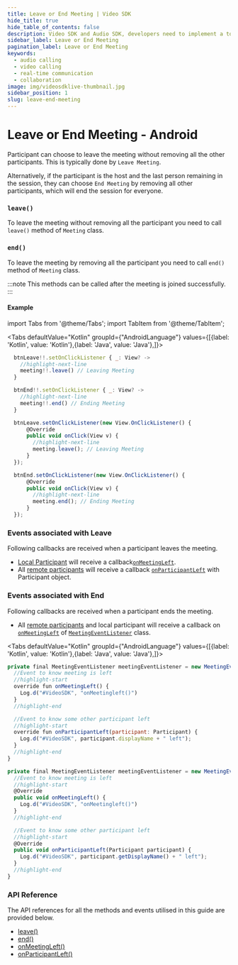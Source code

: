 ```yaml
---
title: Leave or End Meeting | Video SDK
hide_title: true
hide_table_of_contents: false
description: Video SDK and Audio SDK, developers need to implement a token server. This requires efforts on both the front-end and backend.
sidebar_label: Leave or End Meeting
pagination_label: Leave or End Meeting
keywords:
  - audio calling
  - video calling
  - real-time communication
  - collaboration
image: img/videosdklive-thumbnail.jpg
sidebar_position: 1
slug: leave-end-meeting
---
```


# Leave or End Meeting - Android

Participant can choose to leave the meeting without removing all the other participants. This is typically done by `Leave Meeting`.

Alternatively, if the participant is the host and the last person remaining in the session, they can choose `End Meeting` by removing all other participants, which will end the session for everyone.

### `leave()`

To leave the meeting without removing all the participant you need to call `leave()` method of `Meeting` class.

### `end()`

To leave the meeting by removing all the participant you need to call `end()` method of `Meeting` class.

:::note
This methods can be called after the meeting is joined successfully.
:::

#### Example

import Tabs from '@theme/Tabs';
import TabItem from '@theme/TabItem';

<Tabs
defaultValue="Kotlin"
groupId={"AndroidLanguage"}
values={[{label: 'Kotlin', value: 'Kotlin'},{label: 'Java', value: 'Java'},]}>

<TabItem value="Kotlin">

```js
  btnLeave!!.setOnClickListener { _: View? ->
    //highlight-next-line
    meeting!!.leave() // Leaving Meeting
  }

  btnEnd!!.setOnClickListener { _: View? ->
    //highlight-next-line
    meeting!!.end() // Ending Meeting
  }
```

</TabItem>

<TabItem value="Java">

```js
  btnLeave.setOnClickListener(new View.OnClickListener() {
      @Override
      public void onClick(View v) {
        //highlight-next-line
        meeting.leave(); // Leaving Meeting
      }
  });

  btnEnd.setOnClickListener(new View.OnClickListener() {
      @Override
      public void onClick(View v) {
        //highlight-next-line
        meeting.end(); // Ending Meeting
      }
  });
```

</TabItem>

</Tabs>

### Events associated with Leave

Following callbacks are received when a participant leaves the meeting.

- [Local Participant](../concept-and-architecture#2-participant) will receive a callback[`onMeetingLeft`](/android/api/sdk-reference/meeting-class/meeting-event-listener-class#onmeetingleft).
- All [remote participants](../concept-and-architecture#2-participant) will receive a callback [`onParticipantLeft`](/android/api/sdk-reference/meeting-class/meeting-event-listener-class#onparticipantleft) with Participant object.

### Events associated with End

Following callbacks are received when a participant ends the meeting.

- All [remote participants](../concept-and-architecture#2-participant) and local participant will receive a callback on [`onMeetingLeft`](/android/api/sdk-reference/meeting-class/meeting-event-listener-class#onmeetingleft) of [`MeetingEventListener`](/android/api/sdk-reference/meeting-class/meeting-event-listener-class) class.

<Tabs
defaultValue="Kotlin"
groupId={"AndroidLanguage"}
values={[{label: 'Kotlin', value: 'Kotlin'},{label: 'Java', value: 'Java'},]}>

<TabItem value="Kotlin">

```javascript
private final MeetingEventListener meetingEventListener = new MeetingEventListener() {
  //Event to know meeting is left
  //highlight-start
  override fun onMeetingLeft() {
    Log.d("#VideoSDK", "onMeetingleft()")
  }
  //highlight-end

  //Event to know some other participant left
  //highlight-start
  override fun onParticipantLeft(participant: Participant) {
    Log.d("#VideoSDK", participant.displayName + " left");
  }
  //highlight-end
}
```

</TabItem>

<TabItem value="Java">

```javascript
private final MeetingEventListener meetingEventListener = new MeetingEventListener() {
  //Event to know meeting is left
  //highlight-start
  @Override
  public void onMeetingLeft() {
    Log.d("#VideoSDK", "onMeetingleft()")
  }
  //highlight-end

  //Event to know some other participant left
  //highlight-start
  @Override
  public void onParticipantLeft(Participant participant) {
    Log.d("#VideoSDK", participant.getDisplayName() + " left");
  }
  //highlight-end
}
```

</TabItem>

</Tabs>

### API Reference

The API references for all the methods and events utilised in this guide are provided below.

- [leave()](/android/api/sdk-reference/meeting-class/methods#leave)
- [end()](/android/api/sdk-reference/meeting-class/methods#end)
- [onMeetingLeft()](/android/api/sdk-reference/meeting-class/meeting-event-listener-class#onmeetingleft)
- [onParticipantLeft()](/android/api/sdk-reference/meeting-class/meeting-event-listener-class#onparticipantleft)

